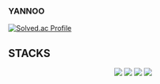 ### YANNOO



[![Solved.ac Profile](http://mazassumnida.wtf/api/generate_badge?boj=yannoo)](https://solved.ac/yannoo)



<h2>STACKS</h2>
<div align="center">
<img src="https://img.shields.io/badge/javascript-F7DF1E?style=for-the-badge&logo=javascript&logoColor=black" />
<img src="https://img.shields.io/badge/C++-00599C?style=for-the-badge&logo=C%2B%2B&logoColor=white" />
<img src="https://img.shields.io/badge/C#-239120?style=for-the-badge&logo=C%23&logoColor=white" />
<img src="https://img.shields.io/badge/Unity-100000?style=for-the-badge&logo=unity&logoColor=white" />
</div>

